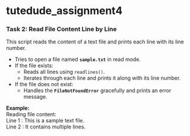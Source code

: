 # tutedude_assignment4
### Task 2: Read File Content Line by Line  
This script reads the content of a text file and prints each line with its line number.  

- Tries to open a file named **`sample.txt`** in read mode.  
- If the file exists:  
  - Reads all lines using `readlines()`.  
  - Iterates through each line and prints it along with its line number.  
- If the file does not exist:  
  - Handles the **`FileNotFoundError`** gracefully and prints an error message.  

**Example:**  
Reading file content:  
Line 1 : This is a sample text file.  
Line 2 : It contains multiple lines.
